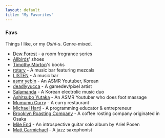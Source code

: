 ```yaml
---
layout: default
title: "My Favorites"
---
```


### Favs
Things I like, or my _Oshi_-s. Genre-mixed.

- [Dew Forest](https://online.actus-interior.com/item/2099282/) - a room fregrance series
- [Allbirds](https://www.allbirds.com/)' shoes
- [Timothy Morton](https://en.wikipedia.org/wiki/Timothy_Morton)'s books
- [rotary](https://www.instagram.com/rotary_bar/) - A music bar featuring mezcals
- [LISTEN](https://www.instagram.com/listen_yokohama/) - A music bar
- [asmr yebin](https://www.youtube.com/@yebinne_e) - An ASMR Youtuber, Korean
- [deadlyyucca](https://deadlyyucca.com/) - A gamedev/pixel artist
- [Salamanda](https://www.youtube.com/watch?v=FV3dXuDA-VQ) - A Korean electrolic music duo
- [Ashitsubo Yutaka](https://www.youtube.com/@YutakaREFLEX) - An ASMR Youtuber who does foot massage
- [Mumumu Curry](https://muybien-yokohama.com/mumumu/) - A curry restaurant
- [Michael Hartl](https://www.michaelhartl.com/) - A programming educator & entrepreneur
- [Brooklyn Roasting Company](http://brooklynroasting.jp/) - A coffee rosting company originated in Osaka
- [Mile End](https://www.youtube.com/watch?v=u8YtZkYs55w) - An introspective guitar solo album by Ariel Posen
- [Matt Carmichael](https://www.mattcarmichaelmusic.com/) - A jazz saxophonist